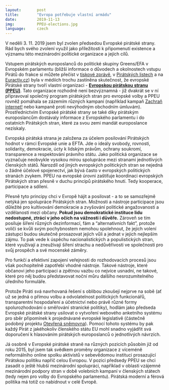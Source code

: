 ```yaml
---
layout:       post
title:        "Evropa potřebuje vlastní armádu"
date:         2019-11-13
img:          PPEU-elections.jpg
language:     czech
---
```


V neděli 3. 11. 2019 jsem byl zvolen předsedou Evropské pirátské strany. Rád bych svého zvolení využil jako příležitosti k připomenutí existence a významu této mezinárodní politické organizace a jejích cílů.

<!--more-->

Vstupem pirátských europoslanců do politické skupiny Greens/EFA v Evropském parlamentu (bližší informace o důvodech a okolnostech vstupu Pirátů do frakce si můžete přečíst v [tiskové zprávě](https://www.pirati.cz/tiskove-zpravy/evropsti-pirati-greens-evropska-svobodna-aliance.html), v [Pirátských listech](https://www.piratskelisty.cz/clanek-2487-rychle-a-prehledne-kdo-jsou-partneri-piratu-ve-frakci-greens-efa) a na [Euractiv.cz](https://euractiv.cz/section/eurovolby-2019/news/pirati-smeruji-do-evropske-frakce-zelenych-jasno-maji-i-v-pozadovanych-vyborech/)) byla v médiích trochu zastíněna skutečnost, že evropské Pirátské strany tvoří vlastní  organizaci - **[Evropskou pirátskou stranu (PPEU)](https://european-pirateparty.eu/)**. Tato organizace rozhodně není bezvýznamná - již dvakrát se v ní připravoval společný program pirátských stran pro evropské volby a PPEU rovněž pomáhala se zázemím různých kampaní (například kampaň [Zachraň internet!](https://zachraninternet.cz/) nebo kampaně proti nevýhodným obchodním úmluvám). Prostřednictvím Evropské pirátské strany se také díky pirátským europoslancům dostávaly informace z Evropského parlamentu i do ostatních Pirátských stran, které za svou zemi mandát europoslance nezískaly.

Evropská pirátská strana je založena za účelem posilování Pirátských hodnot v rámci Evropské unie a EFTA. Jde o ideály svobody, rovnosti, solidarity, demokracie, úcty k lidským právům, ochrany soukromí, transparence a respektování právního státu. Jako politická organizace se vyznačuje neobvykle vysokou mírou spolupráce mezi stranami jednotlivých členských států. Narozdíl od jiných evropských politických stran se nejedná o žádné účelové spojenectví, jak bývá často v evropských politických stranách zvykem. PPEU na evropské úrovni zaštiťuje koordinaci evropských Pirátských stran přesně v duchu principů pirátského hnutí. Tedy kooperace, participace a sdílení.

Přesně tyto principy chci v Evropě hájit a posilovat - a to se samozřejmě netýká jen spolupráce Pirátských stran. Možnosti a nástroje participace jsou důležité pro kultivování demokracie a zvyšování politické angažovanosti a vzdělanosti mezi občany. **Pokud jsou demokratické instituce lidu nedostupné, ztrácí v jeho očích na vážnosti i důvěře.** Zároveň se tím posiluje šíření různých dezinformací, fám a “alternativních fakt”, protože voliči se kvůli svým pochybnostem nemohou spolehnout, že jejich volení zástupci budou skutečně prosazovat jejich vůli a jednat v jejich nejlepším zájmu. To pak vede k úspěchu nacionalistických a populistických stran, které využívají a zneužívají šíření strachu a nedůvěřivosti ve společnosti pro svůj prospěch a své mocenské záměry.

Pro funkčí a efektivní zapojení veřejnosti do rozhodovacích procesů jsou však pochopitelně zapotřebí vhodné nástroje. Takové nástroje, které občanovi jeho participaci a zpětnou vazbu co nejvíce usnadní, ne takové, které pro něj budou představovat noční můru dalšího nesrozumitelného úředního formuláře.

Protože Piráti svá navrhovaná řešení s oblibou zkoušejí nejprve na sobě (ať už se jedná o přímou volbu a odvolatelnost politických funkcionářů, transparentní hospodaření a účetnictví nebo právě různé formy spolurozhodování o směřování stranické politiky), hodlám jako předseda Evropské pirátské strany usilovat o vytvoření webového anketního systému pro sběr připomínek k projednávané evropské legislativě (částečně podobný projektu [Otevřená sněmovna](https://www.otevrenasnemovna.cz/)). Pomocí tohoto systému by pak každý Pirát z jakéhokoliv členského státu EU mohl snadno vyjádřit svá doporučení k hlasováním pirátských europoslanců o jednotlivých návrzích.

Já osobně v Evropské pirátské straně na různých pozicích působím již od roku 2015, byl jsem tak svědkem proměny organizace z víceméně neformálního online spolku aktivistů v sebevědomou instituci prosazující Pirátskou politiku napříč celou Evropou. V pozici předsedy PPEU se chci zasadit o ještě hlubší mezinárodní spolupráci, například v oblasti vzájemné mezinárodní podpory stran v době volebních kampaní v členských státech (tedy nejen pro volby do Evropského parlamentu). Pirátská moderní a férová politika má totiž co nabídnout v celé Evropě.
